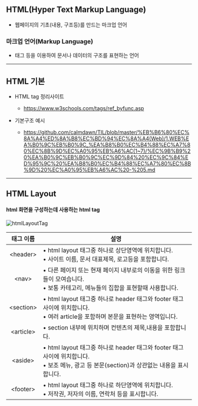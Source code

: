 ## HTML(Hyper Text Markup Language)

- 웹페이지의 기초(내용, 구조등)를 만드는 마크업 언어

### 마크업 언어(Markup Language)

- 태그 등을 이용하여 문서나 데이터의 구조를 표현하는 언어

---

## HTML 기본 <tag>

- HTML tag 정리사이트
  - https://www.w3schools.com/tags/ref_byfunc.asp

- 기본구조 예시
  - https://github.com/calmdawn/TIL/blob/master/%EB%B6%80%EC%8A%A4%ED%8A%B8%EC%BD%94%EC%8A%A4(Web)/1.WEB%EA%B0%9C%EB%B0%9C_%EA%B8%B0%EC%B4%88%EC%A7%80%EC%8B%9D%EC%A0%95%EB%A6%AC(1~7)/%EC%9B%B9%20%EA%B0%9C%EB%B0%9C%EC%9D%84%20%EC%9C%84%ED%95%9C%20%EA%B8%B0%EC%B4%88%EC%A7%80%EC%8B%9D%20%EC%A0%95%EB%A6%AC%20-%205.md




---

## HTML Layout <tag>

#### html 화면을 구성하는데 사용하는 html tag

![htmlLayoutTag](https://user-images.githubusercontent.com/46203866/89787274-23a76780-db58-11ea-8153-55bd1f21b100.jpg)

태그 이름|설명|
|:---:|---|
|\<header>| • html layout 태그중 하나로 상단영역에 위치합니다.<br> • 사이트 이름, 문서 대표제목, 로고등을 포함합니다.|
|\<nav>| • 다른 페이지 또는 현재 페이지 내부로의 이동을 위한 링크들이 모여습니다.<br> • 보통 카테고리, 메뉴들의 집합을 표현할때 사용합니다.|
|\<section>| • html layout 태그중 하나로 header 태그와 footer 태그 사이에 위치합니다.<br> • 여러 article을 포함하며 본문을 표현하는 영역입니다.|
|\<article>| • section 내부에 위치하며 컨텐츠의 제목,내용을 포함합니다.|
|\<aside>| • html layout 태그중 하나로 header 태그와 footer 태그 사이에 위치합니다.<br> • 보조 메뉴, 광고 등 본문(section)과 상관없는 내용을 표시합니다.|
|\<footer>| • html layout 태그중 하나로 하단영역에 위치합니다.<br> • 저작권, 저자의 이름, 연락처 등을 표시합니다.|

